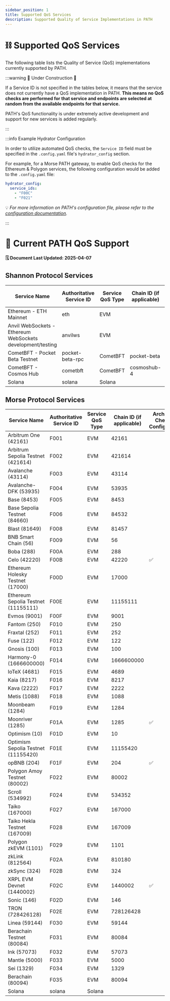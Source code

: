 ```yaml
---
sidebar_position: 1
title: Supported QoS Services
description: Supported Quality of Service Implementations in PATH
---
```


# ⛓️ Supported QoS Services

The following table lists the Quality of Service (QoS) implementations currently supported by PATH.

:::warning 🚧 Under Construction 🚧

If a Service ID is not specified in the tables below, it means that the service does not currently have a QoS implementation in PATH. **This means no QoS checks are performed for that service and endpoints are selected at random from the available endpoints for that service.**

PATH's QoS functionality is under extremely active development and support for new services is added regularly.

:::

:::info Example Hydrator Configuration

In order to utilize automated QoS checks, the `Service ID` field must be specified in the `.config.yaml` file's `hydrator_config` section.

For example, for a Morse PATH gateway, to enable QoS checks for the Ethereum & Polygon services, the following configuration would be added to the `.config.yaml` file:

```yaml 
hydrator_config:
  service_ids:
    - "F00C"
    - "F021"
```

💡 *For more information on PATH's configuration file, please refer to the [configuration documentation](../../develop/path/configuration.md).*

:::

# 🌿 Current PATH QoS Support

**🗓️ Document Last Updated: 2025-04-07**

## Shannon Protocol Services

| Service Name | Authoritative Service ID | Service QoS Type | Chain ID (if applicable) | Archival Check Configured |
|-------------|------------|-----------------|----------|---------------------------|
| Ethereum - ETH Mainnet | eth | EVM |  | ✅ |
| Anvil WebSockets - Ethereum WebSockets development/testing | anvilws | EVM |  |  |
| CometBFT - Pocket Beta Testnet | pocket-beta-rpc | CometBFT | pocket-beta |  |
| CometBFT - Cosmos Hub | cometbft | CometBFT | cosmoshub-4 |  |
| Solana | solana | Solana |  |  |

## Morse Protocol Services

| Service Name | Authoritative Service ID | Service QoS Type | Chain ID (if applicable) | Archival Check Configured |
|-------------|------------|-----------------|----------|---------------------------|
| Arbitrum One (42161) | F001 | EVM | 42161 |  |
| Arbitrum Sepolia Testnet (421614) | F002 | EVM | 421614 |  |
| Avalanche (43114) | F003 | EVM | 43114 |  |
| Avalanche-DFK (53935) | F004 | EVM | 53935 |  |
| Base (8453) | F005 | EVM | 8453 |  |
| Base Sepolia Testnet (84660) | F006 | EVM | 84532 |  |
| Blast (81649) | F008 | EVM | 81457 |  |
| BNB Smart Chain (56) | F009 | EVM | 56 |  |
| Boba (288) | F00A | EVM | 288 |  |
| Celo (42220) | F00B | EVM | 42220 | ✅ |
| Ethereum Holesky Testnet (17000) | F00D | EVM | 17000 |  |
| Ethereum Sepolia Testnet (11155111) | F00E | EVM | 11155111 |  |
| Evmos (9001) | F00F | EVM | 9001 |  |
| Fantom (250) | F010 | EVM | 250 |  |
| Fraxtal (252) | F011 | EVM | 252 |  |
| Fuse (122) | F012 | EVM | 122 |  |
| Gnosis (100) | F013 | EVM | 100 |  |
| Harmony-0 (1666600000) | F014 | EVM | 1666600000 |  |
| IoTeX (4681) | F015 | EVM | 4689 |  |
| Kaia (8217) | F016 | EVM | 8217 |  |
| Kava (2222) | F017 | EVM | 2222 |  |
| Metis (1088) | F018 | EVM | 1088 |  |
| Moonbeam (1284) | F019 | EVM | 1284 |  |
| Moonriver (1285) | F01A | EVM | 1285 | ✅ |
| Optimism (10) | F01D | EVM | 10 |  |
| Optimism Sepolia Testnet (11155420) | F01E | EVM | 11155420 |  |
| opBNB (204) | F01F | EVM | 204 | ✅ |
| Polygon Amoy Testnet (80002) | F022 | EVM | 80002 |  |
| Scroll (534992) | F024 | EVM | 534352 |  |
| Taiko (167000) | F027 | EVM | 167000 |  |
| Taiko Hekla Testnet (167009) | F028 | EVM | 167009 |  |
| Polygon zkEVM (1101) | F029 | EVM | 1101 |  |
| zkLink (812564) | F02A | EVM | 810180 |  |
| zkSync (324) | F02B | EVM | 324 |  |
| XRPL EVM Devnet (1440002) | F02C | EVM | 1440002 | ✅ |
| Sonic (146) | F02D | EVM | 146 |  |
| TRON (728426128) | F02E | EVM | 728126428 |  |
| Linea (59144) | F030 | EVM | 59144 |  |
| Berachain Testnet (80084) | F031 | EVM | 80084 |  |
| Ink (57073) | F032 | EVM | 57073 |  |
| Mantle (5000) | F033 | EVM | 5000 |  |
| Sei (1329) | F034 | EVM | 1329 |  |
| Berachain (80094) | F035 | EVM | 80094 |  |
| Solana | solana | Solana |  |  |
